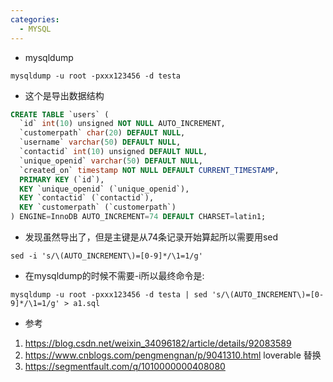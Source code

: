 ```yaml
---
categories:
  - MYSQL
---
```

- mysqldump
```shell
mysqldump -u root -pxxx123456 -d testa  
```
- 这个是导出数据结构  

```sql
CREATE TABLE `users` (
  `id` int(10) unsigned NOT NULL AUTO_INCREMENT,
  `customerpath` char(20) DEFAULT NULL,
  `username` varchar(50) DEFAULT NULL,
  `contactid` int(10) unsigned DEFAULT NULL,
  `unique_openid` varchar(50) DEFAULT NULL,
  `created_on` timestamp NOT NULL DEFAULT CURRENT_TIMESTAMP,
  PRIMARY KEY (`id`),
  KEY `unique_openid` (`unique_openid`),
  KEY `contactid` (`contactid`),
  KEY `customerpath` (`customerpath`)
) ENGINE=InnoDB AUTO_INCREMENT=74 DEFAULT CHARSET=latin1;  
```

- 发现虽然导出了，但是主键是从74条记录开始算起所以需要用sed
```shell
sed -i 's/\(AUTO_INCREMENT\)=[0-9]*/\1=1/g'
```

- 在mysqldump的时候不需要-i所以最终命令是:   
```shell
mysqldump -u root -pxxx123456 -d testa | sed 's/\(AUTO_INCREMENT\)=[0-9]*/\1=1/g' > a1.sql
```


- 参考 
1. https://blog.csdn.net/weixin_34096182/article/details/92083589
2. https://www.cnblogs.com/pengmengnan/p/9041310.html loverable 替换
3. https://segmentfault.com/q/1010000000408080
